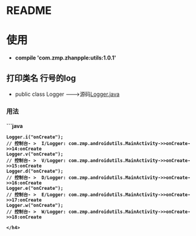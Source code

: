 README
=======

# 使用 
* <H4>compile 'com.zmp.zhanpple:utils:1.0.1'</H4>

## 打印类名 行号的log
* public class Logger --->源码[Logger.java](https://github.com/zhanpple/androidUtils/blob/master/utils/src/main/java/com/zmp/utils/Logger.java)
### 用法
<h4>
```java
	
	Logger.i("onCreate"); 
	// 控制台- >  I/Logger: com.zmp.androidutils.MainActivity->>onCreate->>14:onCreate
	Logger.v("onCreate");
	// 控制台- >  V/Logger: com.zmp.androidutils.MainActivity->>onCreate->>15:onCreate
	Logger.d("onCreate"); 
	// 控制台- >  D/Logger: com.zmp.androidutils.MainActivity->>onCreate->>16:onCreate
	Logger.e("onCreate"); 
	// 控制台- >  E/Logger: com.zmp.androidutils.MainActivity->>onCreate->>17:onCreate 
	Logger.w("onCreate"); 
	// 控制台- >  W/Logger: com.zmp.androidutils.MainActivity->>onCreate->>18:onCreate
	
```
</h4>
